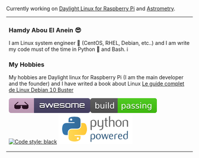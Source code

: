 Currently working on [Daylight Linux for Raspberry Pi](https://www.daylightlinux.ch) and [Astrometry](https://www.astrometry.ch).

<table><tr><td valign="top" width="33%">

### Hamdy Abou El Anein  :sunglasses:
 
I am Linux system engineer :penguin:  (CentOS, RHEL, Debian, etc..) and I am write my code must of the time in Python :snake:  and Bash.
i
### My Hobbies   


My hobbies are Daylight linux for Raspberry Pi (I am the main developer and the founder) and I have writed a book about Linux [Le guide complet de Linux Debian 10 Buster](https://www.eyrolles.com/Litterature/Livre/le-guide-complet-de-linux-debian-10-buster-9782754308274/)

![Awesome](https://github.com/hamdyaea/hamdyaea/blob/master/awesome.svg)![Build passing](https://github.com/hamdyaea/hamdyaea/blob/master/build.svg)[![Code style: black](https://img.shields.io/badge/code%20style-black-000000.svg)](https://github.com/psf/black) ![Python](https://github.com/hamdyaea/hamdyaea/blob/master/pythonpowered.png)  
